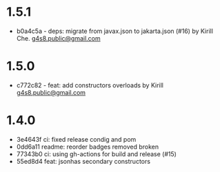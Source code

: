 # 1.5.1
 - b0a4c5a - deps: migrate from javax.json to jakarta.json (#16)
   by Kirill Che. <g4s8.public@gmail.com>

# 1.5.0

 - c772c82 - feat: add constructors overloads
   by Kirill <g4s8.public@gmail.com>

# 1.4.0

 - 3e4643f ci: fixed release condig and pom
 - 0dd6a11 readme: reorder badges removed broken
 - 77343b0 ci: using gh-actions for build and release (#15)
 - 55ed8d4 feat: jsonhas secondary constructors
